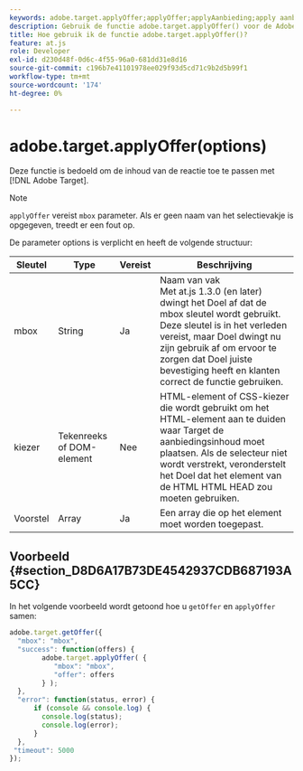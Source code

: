 ```yaml
---
keywords: adobe.target.applyOffer;applyOffer;applyAanbieding;apply aanbieding;at.js;functies;function
description: Gebruik de functie adobe.target.applyOffer() voor de Adobe [!DNL Target] JavaScript-bibliotheek at.js om de inhoud van het antwoord toe te passen.
title: Hoe gebruik ik de functie adobe.target.applyOffer()?
feature: at.js
role: Developer
exl-id: d230d48f-0d6c-4f55-96a0-681dd31e8d16
source-git-commit: c196b7e41101978ee029f93d5cd71c9b2d5b99f1
workflow-type: tm+mt
source-wordcount: '174'
ht-degree: 0%

---
```


# adobe.target.applyOffer(options)

Deze functie is bedoeld om de inhoud van de reactie toe te passen met [!DNL Adobe Target].

>[!NOTE]
>
>`applyOffer` vereist `mbox` parameter. Als er geen naam van het selectievakje is opgegeven, treedt er een fout op.

De parameter options is verplicht en heeft de volgende structuur:

| Sleutel | Type | Vereist | Beschrijving |
|--- |--- |--- |--- |
| mbox | String | Ja | Naam van vak<br>Met at.js 1.3.0 (en later) dwingt het Doel af dat de mbox sleutel wordt gebruikt. Deze sleutel is in het verleden vereist, maar Doel dwingt nu zijn gebruik af om ervoor te zorgen dat Doel juiste bevestiging heeft en klanten correct de functie gebruiken. |
| kiezer | Tekenreeks of DOM-element | Nee | HTML-element of CSS-kiezer die wordt gebruikt om het HTML-element aan te duiden waar Target de aanbiedingsinhoud moet plaatsen. Als de selecteur niet wordt verstrekt, veronderstelt het Doel dat het element van de HTML HTML HEAD zou moeten gebruiken. |
| Voorstel | Array | Ja | Een array die op het element moet worden toegepast. |

## Voorbeeld {#section_D8D6A17B73DE4542937CDB687193A5CC}

In het volgende voorbeeld wordt getoond hoe u `getOffer` en `applyOffer` samen:

```javascript
adobe.target.getOffer({   
  "mbox": "mbox",   
  "success": function(offers) {           
        adobe.target.applyOffer( {  
           "mbox": "mbox", 
           "offer": offers  
        } ); 
  },   
  "error": function(status, error) {           
      if (console && console.log) { 
        console.log(status); 
        console.log(error); 
      } 
  }, 
 "timeout": 5000 
}); 
```
